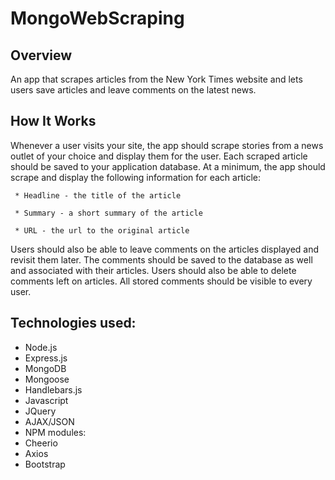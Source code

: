 # MongoWebScraping

## Overview
An app that scrapes articles from the New York Times website and lets users save articles and leave comments on the latest news.

## How It Works
Whenever a user visits your site, the app should scrape stories from a news outlet of your choice and display them for the user. Each scraped article should be saved to your application database. At a minimum, the app should scrape and display the following information for each article:

     * Headline - the title of the article

     * Summary - a short summary of the article

     * URL - the url to the original article
Users should also be able to leave comments on the articles displayed and revisit them later. The comments should be saved to the database as well and associated with their articles. Users should also be able to delete comments left on articles. All stored comments should be visible to every user.
## Technologies used:
 * Node.js
 * Express.js
 * MongoDB
 * Mongoose
 * Handlebars.js
 * Javascript
 * JQuery
 * AJAX/JSON
 * NPM modules:
  * Cheerio
  * Axios
 * Bootstrap
